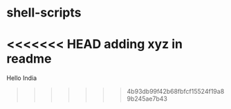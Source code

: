 # shell-scripts
<<<<<<< HEAD
adding xyz in readme
=======
Hello India
>>>>>>> 4b93db99f42b68fbfcf15524f19a89b245ae7b43
